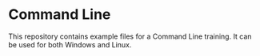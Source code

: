 # Command Line
This repository contains example files for a Command Line training. It can be used for both Windows and Linux.
